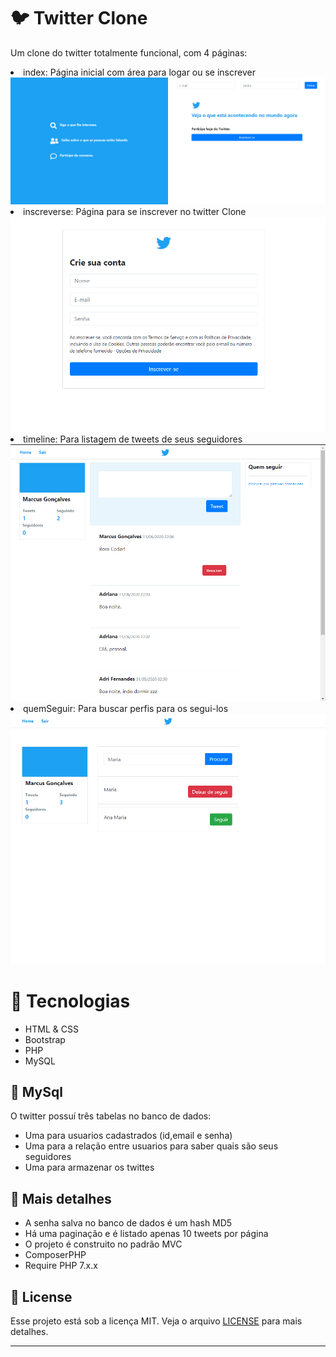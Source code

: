 # 🐦 Twitter Clone
Um clone do twitter totalmente funcional, com 4 páginas:
<li>index: Página inicial com área para logar ou se inscrever</li>
<img src="./gitReadme/index.png">
<li>inscreverse: Página para se inscrever no twitter Clone</li>
<img src="./gitReadme/inscreverse.png">
<li>timeline: Para listagem de tweets de seus seguidores</li>
<img src="./gitReadme/timeline.png">
<li>quemSeguir: Para buscar perfis para os segui-los</li>
<img src="./gitReadme/quemSeguir.png">




# 🚀 Tecnologias
* HTML & CSS
* Bootstrap
* PHP
* MySQL
## 🎲 MySql
O twitter possuí três tabelas no banco de dados: 
* Uma para usuarios cadastrados (id,email e senha)
* Uma para a relação entre usuarios para saber quais são seus seguidores
* Uma para armazenar os twittes
## 📶 Mais detalhes
* A senha salva no banco de dados é um hash MD5
* Há uma paginação e é listado apenas 10 tweets por página
* O projeto é construito no padrão MVC
* ComposerPHP
* Require PHP 7.x.x
## :memo: License

Esse projeto está sob a licença MIT. Veja o arquivo [LICENSE](./LICENSE) para mais detalhes.

---
